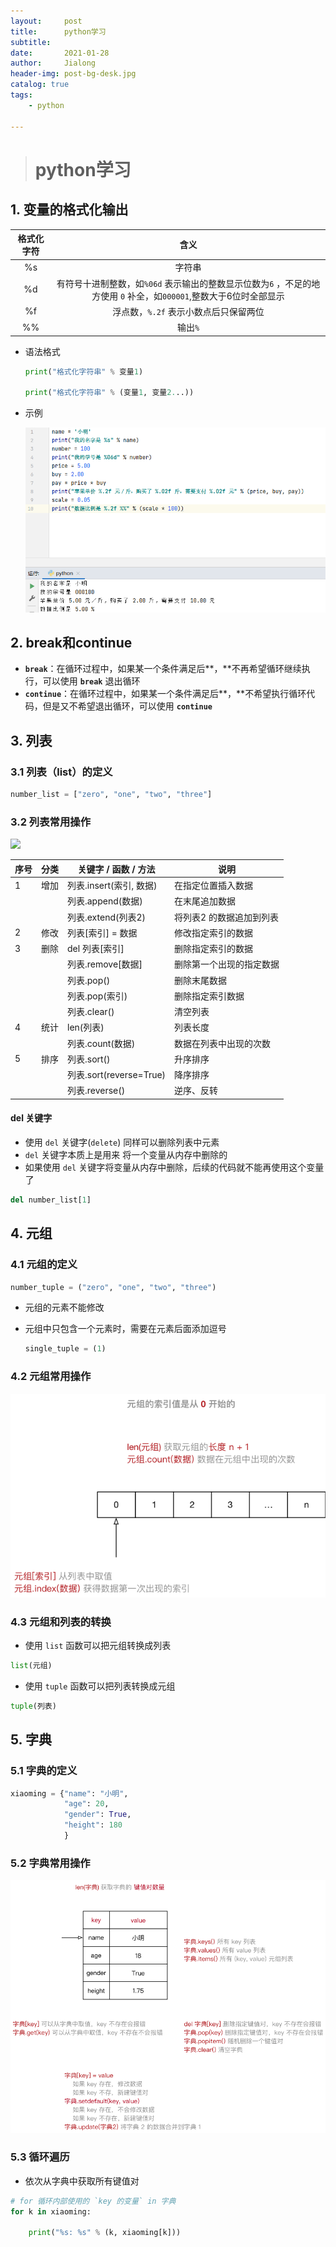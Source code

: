 ```yaml
---
layout:     post
title:      python学习
subtitle:   
date:       2021-01-28
author:     Jialong
header-img: post-bg-desk.jpg
catalog: true
tags:
    - python

---
```


> # python学习

## 1. 变量的格式化输出

| 格式化字符 |                             含义                             |
| :--------: | :----------------------------------------------------------: |
|     %s     |                            字符串                            |
|     %d     | 有符号十进制整数，如`%06d` 表示输出的整数显示位数为`6` ，不足的地方使用 `0` 补全，如`000001`,整数大于6位时全部显示 |
|     %f     |            浮点数，`%.2f` 表示小数点后只保留两位             |
|     %%     |                           输出`%`                            |

- 语法格式

  ```python
  print("格式化字符串" % 变量1)
  
  print("格式化字符串" % (变量1, 变量2...))
  ```

- 示例

  ![](https://raw.githubusercontent.com/Jialong-c/images/master/Blog/python学习/1.变量的格式化输出/变量的格式化输出.png)



## 2. break和continue

- **`break`**：在循环过程中，如果某一个条件满足后**，**不再希望循环继续执行，可以使用 **`break`** 退出循环
- **`continue`**：在循环过程中，如果某一个条件满足后**，**不希望执行循环代码，但是又不希望退出循环，可以使用 **`continue`**



## 3.  列表

### 3.1 列表（list）的定义

   ```python
   number_list = ["zero", "one", "two", "three"]
   ```

### 3.2 列表常用操作

![](https://raw.githubusercontent.com/Jialong-c/images/master/BlogBlog/python学习/3.列表/列表.png)

| 序号 | 分类 | 关键字 / 函数 / 方法 | 说明 |
| --- | --- | --- | --- |
| 1 | 增加 | 列表.insert(索引, 数据) | 在指定位置插入数据 |
|  |  | 列表.append(数据) | 在末尾追加数据 |
|  |  | 列表.extend(列表2) | 将列表2 的数据追加到列表 |
| 2 | 修改 | 列表[索引] = 数据 | 修改指定索引的数据 |
| 3 | 删除 | del 列表[索引] | 删除指定索引的数据 |
|  |  | 列表.remove[数据] | 删除第一个出现的指定数据 |
|  |  | 列表.pop() | 删除末尾数据 |
|  |  | 列表.pop(索引) | 删除指定索引数据 |
|  |  | 列表.clear() | 清空列表 |
| 4 | 统计 | len(列表) | 列表长度 |
|  |  | 列表.count(数据) | 数据在列表中出现的次数 |
| 5 | 排序 | 列表.sort() | 升序排序 |
|  |  | 列表.sort(reverse=True) | 降序排序 |
|  |  | 列表.reverse() | 逆序、反转 |

#### del 关键字

* 使用 `del` 关键字(`delete`) 同样可以删除列表中元素
* `del` 关键字本质上是用来 将一个变量从内存中删除的
* 如果使用 `del` 关键字将变量从内存中删除，后续的代码就不能再使用这个变量了

```python
del number_list[1]
```



## 4. 元组

### 4.1 元组的定义

```python
number_tuple = ("zero", "one", "two", "three")
```

- 元组的元素不能修改

- 元组中只包含一个元素时，需要在元素后面添加逗号

  ```python
  single_tuple = (1)
  ```

### 4.2 元组常用操作

![](https://raw.githubusercontent.com/Jialong-c/images/master/Blog/python学习/4.元组/元组.png)

### 4.3 元组和列表的转换

* 使用 `list` 函数可以把元组转换成列表

```python
list(元组) 
```

* 使用 `tuple` 函数可以把列表转换成元组

```python
tuple(列表)
```



## 5. 字典

### 5.1 字典的定义

```python
xiaoming = {"name": "小明",
            "age": 20,
            "gender": True,
            "height": 180
            }

```

### 5.2 字典常用操作

![](https://raw.githubusercontent.com/Jialong-c/images/master/Blog/python学习/5.字典/字典.png)

### 5.3 循环遍历

* 依次从字典中获取所有键值对

```python
# for 循环内部使用的 `key 的变量` in 字典
for k in xiaoming:

    print("%s: %s" % (k, xiaoming[k]))
```
